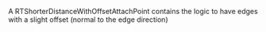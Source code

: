 A RTShorterDistanceWithOffsetAttachPoint contains the logic to have edges with a slight offset (normal to the edge direction)